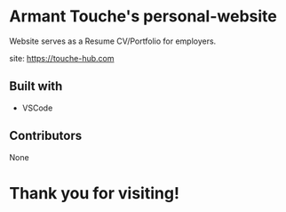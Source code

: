 # Armant Touche's personal-website

Website serves as a Resume CV/Portfolio for employers.

site: https://touche-hub.com

## Built with

- VSCode

## Contributors

None

# Thank you for visiting!

